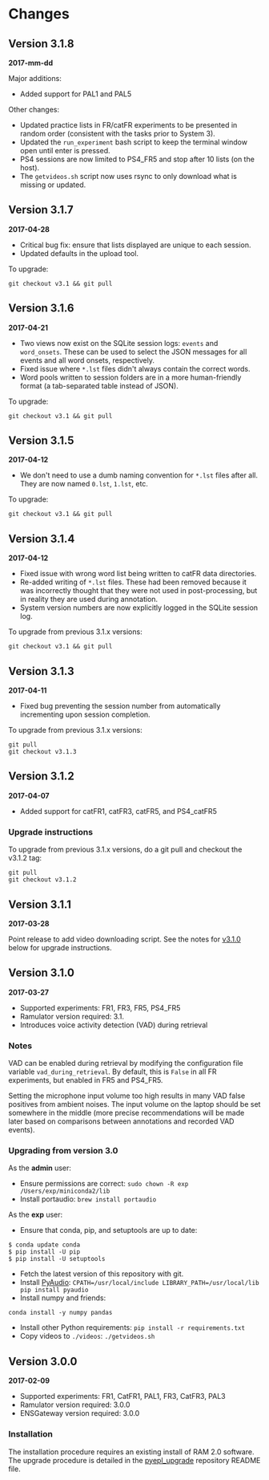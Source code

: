 # Changes

## Version 3.1.8

**2017-mm-dd**

Major additions:

* Added support for PAL1 and PAL5

Other changes:

* Updated practice lists in FR/catFR experiments to be presented in random order
  (consistent with the tasks prior to System 3).
* Updated the `run_experiment` bash script to keep the terminal window open
  until enter is pressed.
* PS4 sessions are now limited to PS4_FR5 and stop after 10 lists (on the host).
* The `getvideos.sh` script now uses rsync to only download what is missing or
  updated.

## Version 3.1.7

**2017-04-28**

* Critical bug fix: ensure that lists displayed are unique to each session.
* Updated defaults in the upload tool.

To upgrade:

```
git checkout v3.1 && git pull
```

## Version 3.1.6

**2017-04-21**

* Two views now exist on the SQLite session logs: `events` and `word_onsets`.
  These can be used to select the JSON messages for all events and all word
  onsets, respectively.
* Fixed issue where `*.lst` files didn't always contain the correct words.
* Word pools written to session folders are in a more human-friendly format (a
  tab-separated table instead of JSON).
  
To upgrade:

```
git checkout v3.1 && git pull
```

## Version 3.1.5

**2017-04-12**

* We don't need to use a dumb naming convention for `*.lst` files after all.
  They are now named `0.lst`, `1.lst`, etc.
   
To upgrade:

```
git checkout v3.1 && git pull
```

## Version 3.1.4

**2017-04-12**

* Fixed issue with wrong word list being written to catFR data directories.
* Re-added writing of `*.lst` files. These had been removed because it was
  incorrectly thought that they were not used in post-processing, but in reality
  they are used during annotation.
* System version numbers are now explicitly logged in the SQLite session log.
  
To upgrade from previous 3.1.x versions:

```
git checkout v3.1 && git pull
```

## Version 3.1.3

**2017-04-11**

* Fixed bug preventing the session number from automatically incrementing upon
  session completion.
  
To upgrade from previous 3.1.x versions:

```
git pull
git checkout v3.1.3
```

## Version 3.1.2

**2017-04-07**

* Added support for catFR1, catFR3, catFR5, and PS4_catFR5

### Upgrade instructions

To upgrade from previous 3.1.x versions, do a git pull and checkout the
v3.1.2 tag:

```
git pull
git checkout v3.1.2
```

## Version 3.1.1

**2017-03-28**

Point release to add video downloading script. See the notes for
[v3.1.0](#version-310) below for upgrade instructions.

## Version 3.1.0

**2017-03-27**

* Supported experiments: FR1, FR3, FR5, PS4_FR5
* Ramulator version required: 3.1.
* Introduces voice activity detection (VAD) during retrieval

### Notes

VAD can be enabled during retrieval by modifying the configuration file variable
`vad_during_retrieval`. By default, this is `False` in all FR experiments, but
enabled in FR5 and PS4_FR5.

Setting the microphone input volume too high results in many VAD false positives
from ambient noises. The input volume on the laptop should be set somewhere in
the middle (more precise recommendations will be made later based on comparisons
between annotations and recorded VAD events).

### Upgrading from version 3.0

As the **admin** user:

* Ensure permissions are correct: `sudo chown -R exp /Users/exp/miniconda2/lib`
* Install portaudio: `brew install portaudio`

As the **exp** user:

* Ensure that conda, pip, and setuptools are up to date:

```
$ conda update conda
$ pip install -U pip
$ pip install -U setuptools
```

* Fetch the latest version of this repository with git.
* Install [PyAudio][]: `CPATH=/usr/local/include LIBRARY_PATH=/usr/local/lib pip install pyaudio`
* Install numpy and friends:

```
conda install -y numpy pandas
```

* Install other Python requirements: `pip install -r requirements.txt`
* Copy videos to `./videos`: `./getvideos.sh`

[PyAudio]: https://people.csail.mit.edu/hubert/pyaudio/

## Version 3.0.0

**2017-02-09**

* Supported experiments: FR1, CatFR1, PAL1, FR3, CatFR3, PAL3
* Ramulator version required: 3.0.0
* ENSGateway version required: 3.0.0

### Installation

The installation procedure requires an existing install of RAM 2.0 software. The
upgrade procedure is detailed in the [pyepl_upgrade][] repository README file.

[pyepl_upgrade]: https://github.com/ramdarpaprojectorg/pyepl_upgrade
